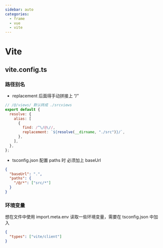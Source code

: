 ```yaml
---
sidebar: auto
categories:
  - frame
  - vue
  - vite
---
```


# Vite

## vite.config.ts

### 路径别名

- replacement 后面得手动拼接上 “/”

```js
// /@/views/ 默认转成 ./srcviews
export default {
  resolve: {
    alias: [
      {
        find: /^\/@\//,
        replacement: `${resolve(__dirname, "./src")}/`,
      },
    ],
  },
};
```

- tsconfig.json 配置 paths 时 必须加上 baseUrl

```json
{
  "baseUrl": ".",
  "paths": {
    "/@/*": ["src/*"]
  }
}
```

### 环境变量

想在文件中使用 import.meta.env 读取一些环境变量，需要在 tsconfig.json 中加入

```json
{
  "types": ["vite/client"]
}
```
